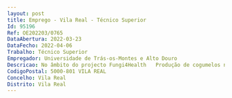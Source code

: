 ```yaml
--- 
layout: post
title: Emprego - Vila Real - Técnico Superior
Id: 95196
Ref: OE202203/0765
DataAbertura: 2022-03-23
DataFecho: 2022-04-06
Trabalho: Técnico Superior
Empregador: Universidade de Trás-os-Montes e Alto Douro
Descricao: No âmbito do projecto Fungi4Health   Produção de cogumelos na valorização de sub produtos agroalimentares e sua valorização em alimentos funcionais e cosméticos naturais, operação n.º NORTE 01 0247 FEDER 070171, co financiado pelo Fundo Europeu de Desenvolvimento Regional (FEDER) através do Programa Operacional Regional do Norte (NORTE2020) é necessário implementar as seguintes atividades  1  Valorização de resíduos na produção de cogumelos e rações para alimentação animal 2 Caracterização de substâncias ativas, avaliação de citotoxicidade e determinação das propriedades antioxidante, antimicrobiana, despigmentante e anti envelhecimento 3  Desenvolvimento de novos produtos alimentares funcionais e cosméticos 4  Promoção e disseminação dos resultados.
CodigoPostal: 5000-801 VILA REAL
Concelho: Vila Real
Distrito: Vila Real
--- 
```

